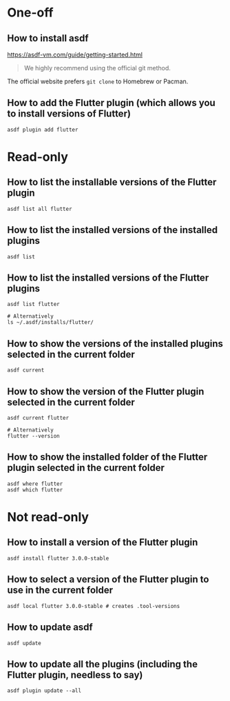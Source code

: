# One-off
## How to install asdf
https://asdf-vm.com/guide/getting-started.html

> We highly recommend using the official git method.

The official website prefers `git clone` to Homebrew or Pacman.

## How to add the Flutter plugin (which allows you to install versions of Flutter)
```shell
asdf plugin add flutter
```

# Read-only
## How to list the installable versions of the Flutter plugin
```shell
asdf list all flutter
```

## How to list the installed versions of the installed plugins
```shell
asdf list
```

## How to list the installed versions of the Flutter plugins
```shell
asdf list flutter

# Alternatively
ls ~/.asdf/installs/flutter/
```

## How to show the versions of the installed plugins selected in the current folder
```shell
asdf current
```

## How to show the version of the Flutter plugin selected in the current folder
```shell
asdf current flutter

# Alternatively
flutter --version
```

## How to show the installed folder of the Flutter plugin selected in the current folder
```shell
asdf where flutter
asdf which flutter
```

# Not read-only
## How to install a version of the Flutter plugin
```shell
asdf install flutter 3.0.0-stable
```

## How to select a version of the Flutter plugin to use in the current folder
```shell
asdf local flutter 3.0.0-stable # creates .tool-versions
```

## How to update asdf
```shell
asdf update
```

## How to update all the plugins (including the Flutter plugin, needless to say)
```shell
asdf plugin update --all
```
